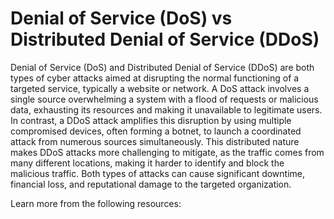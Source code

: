 # Denial of Service (DoS) vs Distributed Denial of Service (DDoS)

Denial of Service (DoS) and Distributed Denial of Service (DDoS) are both types of cyber attacks aimed at disrupting the normal functioning of a targeted service, typically a website or network. A DoS attack involves a single source overwhelming a system with a flood of requests or malicious data, exhausting its resources and making it unavailable to legitimate users. In contrast, a DDoS attack amplifies this disruption by using multiple compromised devices, often forming a botnet, to launch a coordinated attack from numerous sources simultaneously. This distributed nature makes DDoS attacks more challenging to mitigate, as the traffic comes from many different locations, making it harder to identify and block the malicious traffic. Both types of attacks can cause significant downtime, financial loss, and reputational damage to the targeted organization.

Learn more from the following resources:

